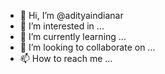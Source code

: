 - 👋 Hi, I’m @adityaindianar
- 👀 I’m interested in ...
- 🌱 I’m currently learning ...
- 💞️ I’m looking to collaborate on ...
- 📫 How to reach me ...

<!---
adityaindianar/adityaindianar is a ✨ special ✨ repository because its `README.md` (this file) appears on your GitHub profile.
You can click the Preview link to take a look at your changes.
--->
